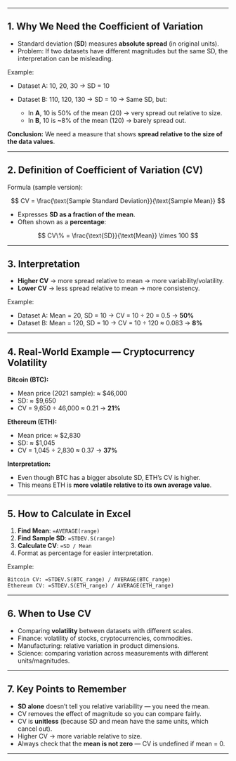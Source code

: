 

---

## **1. Why We Need the Coefficient of Variation**

* Standard deviation (**SD**) measures **absolute spread** (in original units).
* Problem: If two datasets have different magnitudes but the same SD, the interpretation can be misleading.

Example:

* Dataset A: 10, 20, 30 → SD = 10
* Dataset B: 110, 120, 130 → SD = 10
  → Same SD, but:

  * In **A**, 10 is 50% of the mean (20) → very spread out relative to size.
  * In **B**, 10 is \~8% of the mean (120) → barely spread out.

**Conclusion:** We need a measure that shows **spread relative to the size of the data values**.

---

## **2. Definition of Coefficient of Variation (CV)**

Formula (sample version):

$$
CV = \frac{\text{Sample Standard Deviation}}{\text{Sample Mean}}
$$

* Expresses **SD as a fraction of the mean**.
* Often shown as a **percentage**:

$$
CV\% = \frac{\text{SD}}{\text{Mean}} \times 100
$$

---

## **3. Interpretation**

* **Higher CV** → more spread relative to mean → more variability/volatility.
* **Lower CV** → less spread relative to mean → more consistency.

Example:

* Dataset A: Mean = 20, SD = 10 → CV = 10 ÷ 20 = 0.5 → **50%**
* Dataset B: Mean = 120, SD = 10 → CV = 10 ÷ 120 ≈ 0.083 → **8%**

---

## **4. Real-World Example — Cryptocurrency Volatility**

**Bitcoin (BTC):**

* Mean price (2021 sample): ≈ \$46,000
* SD: ≈ \$9,650
* CV = 9,650 ÷ 46,000 ≈ 0.21 → **21%**

**Ethereum (ETH):**

* Mean price: ≈ \$2,830
* SD: ≈ \$1,045
* CV = 1,045 ÷ 2,830 ≈ 0.37 → **37%**

**Interpretation:**

* Even though BTC has a bigger absolute SD, ETH’s CV is higher.
* This means ETH is **more volatile relative to its own average value**.

---

## **5. How to Calculate in Excel**

1. **Find Mean**: `=AVERAGE(range)`
2. **Find Sample SD**: `=STDEV.S(range)`
3. **Calculate CV**: `=SD / Mean`
4. Format as percentage for easier interpretation.

Example:

```
Bitcoin CV: =STDEV.S(BTC_range) / AVERAGE(BTC_range)
Ethereum CV: =STDEV.S(ETH_range) / AVERAGE(ETH_range)
```

---

## **6. When to Use CV**

* Comparing **volatility** between datasets with different scales.
* Finance: volatility of stocks, cryptocurrencies, commodities.
* Manufacturing: relative variation in product dimensions.
* Science: comparing variation across measurements with different units/magnitudes.

---

## **7. Key Points to Remember**

* **SD alone** doesn’t tell you relative variability — you need the mean.
* CV removes the effect of magnitude so you can compare fairly.
* CV is **unitless** (because SD and mean have the same units, which cancel out).
* Higher CV → more variable relative to size.
* Always check that the **mean is not zero** — CV is undefined if mean = 0.

---


